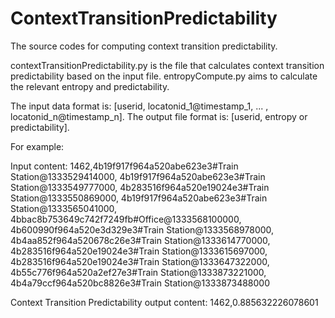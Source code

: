 # ContextTransitionPredictability
The source codes for computing context transition predictability.

contextTransitionPredictability.py is the file that calculates context transition predictability based on the input file.
entropyCompute.py aims to calculate the relevant entropy and predictability.

The input data format is: [userid, locatonid_1@timestamp_1, ... , locatonid_n@timestamp_n].
The output file format is: [userid, entropy or predictability].

For example:

Input content:
1462,4b19f917f964a520abe623e3#Train Station@1333529414000,
4b19f917f964a520abe623e3#Train Station@1333549777000,
4b283516f964a520e19024e3#Train Station@1333550869000,
4b19f917f964a520abe623e3#Train Station@1333565041000,
4bbac8b753649c742f7249fb#Office@1333568100000,
4b600990f964a520e3d329e3#Train Station@1333568978000,
4b4aa852f964a520678c26e3#Train Station@1333614770000,
4b283516f964a520e19024e3#Train Station@1333615697000,
4b283516f964a520e19024e3#Train Station@1333647322000,
4b55c776f964a520a2ef27e3#Train Station@1333873221000,
4b4a79ccf964a520bc8826e3#Train Station@1333873488000

Context Transition Predictability output content:
1462,0.885632226078601



